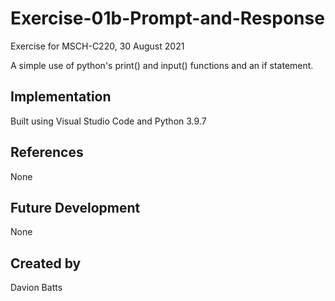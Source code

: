 # Exercise-01b-Prompt-and-Response
Exercise for MSCH-C220, 30 August 2021

A simple use of python's print() and input() functions and an if statement.

## Implementation
Built using Visual Studio Code and Python 3.9.7

## References
None

## Future Development
None

## Created by 
Davion Batts
```
